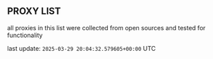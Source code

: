 ## PROXY LIST

all proxies in this list were collected from open sources and tested for functionality

last update: `2025-03-29 20:04:32.579605+00:00` UTC